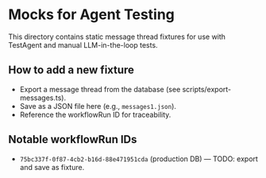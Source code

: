 # Mocks for Agent Testing

This directory contains static message thread fixtures for use with TestAgent and manual LLM-in-the-loop tests.

## How to add a new fixture

- Export a message thread from the database (see scripts/export-messages.ts).
- Save as a JSON file here (e.g., `messages1.json`).
- Reference the workflowRun ID for traceability.

## Notable workflowRun IDs

- `75bc337f-0f87-4cb2-b16d-88e471951cda` (production DB) — TODO: export and save as fixture.
